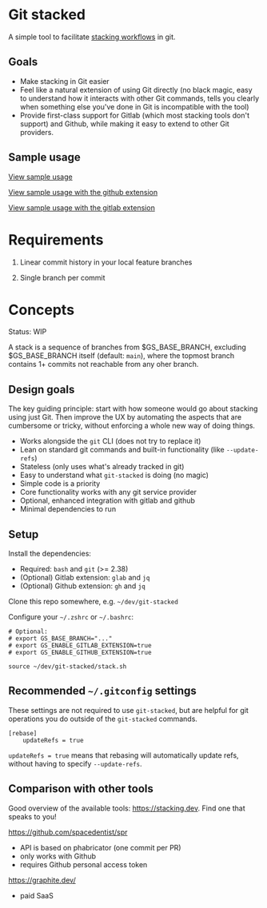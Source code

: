 # Git stacked

A simple tool to facilitate [stacking workflows](https://www.stacking.dev/) in git.

## Goals

- Make stacking in Git easier
- Feel like a natural extension of using Git directly (no black magic, easy to understand how it interacts with other Git commands, tells you clearly when something else you've done in Git is incompatible with the tool)
- Provide first-class support for Gitlab (which most stacking tools don't support) and Github, while making it easy to extend to other Git providers.

## Sample usage

[View sample usage](https://github.com/raymondji/git-stacked/blob/main/test-goldens/none.txt)

[View sample usage with the github extension](https://github.com/raymondji/git-stacked/blob/main/test-goldens/github.txt)

[View sample usage with the gitlab extension](https://github.com/raymondji/git-stacked/blob/main/test-goldens/gitlab.txt)

# Requirements

1. Linear commit history in your local feature branches

2. Single branch per commit

# Concepts

Status: WIP

A stack is a sequence of branches from $GS_BASE_BRANCH, excluding $GS_BASE_BRANCH itself (default: `main`), where the topmost branch contains 1+ commits not reachable from any oher branch.

## Design goals

The key guiding principle: start with how someone would go about stacking using just Git. Then improve the UX by automating the aspects that are cumbersome or tricky, without enforcing a whole new way of doing things.

- Works alongside the `git` CLI (does not try to replace it)
- Lean on standard git commands and built-in functionality (like `--update-refs`)
- Stateless (only uses what's already tracked in git)
- Easy to understand what `git-stacked` is doing (no magic)
- Simple code is a priority
- Core functionality works with any git service provider
- Optional, enhanced integration with gitlab and github
- Minimal dependencies to run
  
## Setup

Install the dependencies:
- Required: `bash` and `git` (>= 2.38)
- (Optional) Gitlab extension: `glab` and `jq`
- (Optional) Github extension: `gh` and `jq`

Clone this repo somewhere, e.g. `~/dev/git-stacked`

Configure your `~/.zshrc` or `~/.bashrc`:
```
# Optional:
# export GS_BASE_BRANCH="..."
# export GS_ENABLE_GITLAB_EXTENSION=true
# export GS_ENABLE_GITHUB_EXTENSION=true

source ~/dev/git-stacked/stack.sh
```

## Recommended `~/.gitconfig` settings

These settings are not required to use `git-stacked`, but are helpful for git operations you do outside of the `git-stacked` commands.

```
[rebase]
    updateRefs = true
```

`updateRefs = true` means that rebasing will automatically update refs, without having to specify `--update-refs`.

## Comparison with other tools

Good overview of the available tools: https://stacking.dev. Find one that speaks to you!

https://github.com/spacedentist/spr
- API is based on phabricator (one commit per PR)
- only works with Github
- requires Github personal access token

https://graphite.dev/
- paid SaaS
